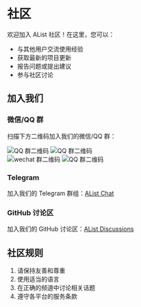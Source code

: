 <!-- ---
sidebar: false
--- -->

# 社区

欢迎加入 AList 社区！在这里，您可以：

- 与其他用户交流使用经验
- 获取最新的项目更新
- 报告问题或提出建议
- 参与社区讨论

## 加入我们

### 微信/QQ 群

扫描下方二维码加入我们的微信/QQ 群：

<div class="qr-img-row">
  <img src="/img/ss/qq%20group01.pic.jpg" alt="QQ 群二维码" class="qr-img" />
  <img src="/img/ss/qq%20group02.pic.jpg" alt="QQ 群二维码" class="qr-img" />
</div>
<div class="qr-img-row">
  <img src="/img/ss/wechat%20group01.pic.jpg" alt="wechat 群二维码" class="qr-img" />
  <img src="/img/ss/wechat%20group02.pic.jpg" alt="QQ 群二维码" class="qr-img" />
</div>

### Telegram

加入我们的 Telegram 群组：[AList Chat](https://t.me/alist_chat)

### GitHub 讨论区

加入我们的 GitHub 讨论区：[AList Discussions](https://github.com/alist-org/alist/discussions)

## 社区规则

1. 请保持友善和尊重
2. 使用适当的语言
3. 在正确的频道中讨论相关话题
4. 遵守各平台的服务条款